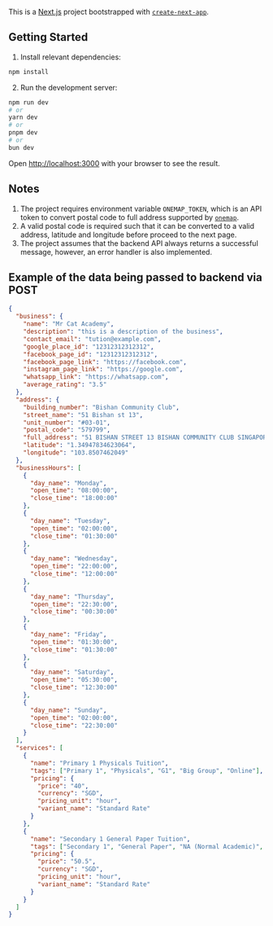 This is a [Next.js](https://nextjs.org) project bootstrapped with [`create-next-app`](https://github.com/vercel/next.js/tree/canary/packages/create-next-app).

## Getting Started
1. Install relevant dependencies:
```bash
npm install 
```

2. Run the development server:

```bash
npm run dev
# or
yarn dev
# or
pnpm dev
# or
bun dev
```

Open [http://localhost:3000](http://localhost:3000) with your browser to see the result.


## Notes
1. The project requires environment variable `ONEMAP_TOKEN`, which is an API token to convert postal code to full address supported by [`onemap`](https://www.onemap.gov.sg/apidocs/search).
2. A valid postal code is required such that it can be converted to a valid address, latitude and longitude before proceed to the next page.
3. The project assumes that the backend API always returns a successful message, however, an error handler is also implemented.

## Example of the data being passed to backend via POST
```json
{
  "business": {
    "name": "Mr Cat Academy",
    "description": "this is a description of the business",
    "contact_email": "tution@example.com",
    "google_place_id": "12312312312312",
    "facebook_page_id": "12312312312312",
    "facebook_page_link": "https://facebook.com",
    "instagram_page_link": "https://google.com",
    "whatsapp_link": "https://whatsapp.com",
    "average_rating": "3.5"
  },
  "address": {
    "building_number": "Bishan Community Club",
    "street_name": "51 Bishan st 13",
    "unit_number": "#03-01",
    "postal_code": "579799",
    "full_address": "51 BISHAN STREET 13 BISHAN COMMUNITY CLUB SINGAPORE 579799",
    "latitude": "1.34947834623064",
    "longitude": "103.8507462049"
  },
  "businessHours": [
    {
      "day_name": "Monday",
      "open_time": "08:00:00",
      "close_time": "18:00:00"
    },
    {
      "day_name": "Tuesday",
      "open_time": "02:00:00",
      "close_time": "01:30:00"
    },
    {
      "day_name": "Wednesday",
      "open_time": "22:00:00",
      "close_time": "12:00:00"
    },
    {
      "day_name": "Thursday",
      "open_time": "22:30:00",
      "close_time": "00:30:00"
    },
    {
      "day_name": "Friday",
      "open_time": "01:30:00",
      "close_time": "01:30:00"
    },
    {
      "day_name": "Saturday",
      "open_time": "05:30:00",
      "close_time": "12:30:00"
    },
    {
      "day_name": "Sunday",
      "open_time": "02:00:00",
      "close_time": "22:30:00"
    }
  ],
  "services": [
    {
      "name": "Primary 1 Physicals Tuition",
      "tags": ["Primary 1", "Physicals", "G1", "Big Group", "Online"],
      "pricing": {
        "price": "40",
        "currency": "SGD",
        "pricing_unit": "hour",
        "variant_name": "Standard Rate"
      }
    },
    {
      "name": "Secondary 1 General Paper Tuition",
      "tags": ["Secondary 1", "General Paper", "NA (Normal Academic)", "1-to-1", "Hybrid"],
      "pricing": {
        "price": "50.5",
        "currency": "SGD",
        "pricing_unit": "hour",
        "variant_name": "Standard Rate"
      }
    }
  ]
}
```